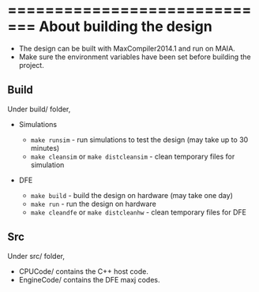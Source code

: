 =============================
About building the design	
=============================

- The design can be built with MaxCompiler2014.1 and run on MAIA.
- Make sure the environment variables have been set before building the project. 

Build
--------

Under build/ folder,

- Simulations
	- `make runsim` - run simulations to test the design (may take up to 30 minutes) 
	- `make cleansim` or `make distcleansim` - clean temporary files for simulation

- DFE
	- `make build` - build the design on hardware (may take one day)
	- `make run` - run the design on hardware
	- `make cleandfe` or `make distcleanhw` - clean temporary files for DFE
	
Src
----

Under src/ folder,

- CPUCode/ contains the C++ host code.
- EngineCode/ contains the DFE maxj codes.
